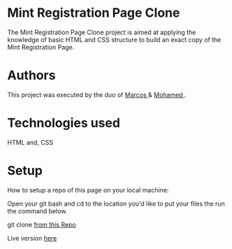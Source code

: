 <h1>Mint Registration Page Clone</h1>

The Mint Registration Page Clone project is aimed at applying the knowledge of basic HTML and CSS structure to build an exact copy of the Mint Registration Page.

<h1>Authors</h1>

This project was executed by the duo of <a href = "https://www.linkedin.com/in/marcos-medeiros-6a079a18a/"> Marcos </a> & <a href = "https://www.linkedin.com/in/mohamednaseramein/" > Mohamed </a>. 

<h1>Technologies used</h1>

HTML and, CSS

<h1>Setup</h1>

How to setup a repo of this page on your local machine:

Open your git bash and cd to the location you'd like to put your files the run the command below.

git clone <a href= "https://github.com/mohamednaser/Embedding-Images-and-Video.git"> from this Repo </a> 

Live version <a href="https://mohamednaser.github.io/Embedding-Images-and-Video/"> here </a>